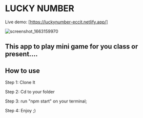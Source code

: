 # LUCKY NUMBER

Live demo: [https://luckynumber-eccit.netlify.app/]

![screenshot_1663159970](https://user-images.githubusercontent.com/103620102/190158872-21b11b85-7fbc-4b22-9aa8-2ab47a772981.png)

## This app to play mini game for you class or present....

## How to use

Step 1: Clone It

Step 2: Cd to your folder

Step 3: run "npm start" on your terminal;

Step 4: Enjoy ;)
